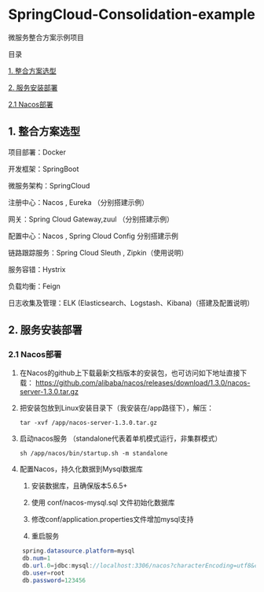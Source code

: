 #  SpringCloud-Consolidation-example
微服务整合方案示例项目

目录

[1. 整合方案选型](#1-整合方案选型)

[2. 服务安装部署](#2-服务安装部署)

[2.1  Nacos部署](#21--nacos部署)

## 1. 整合方案选型

项目部署：Docker

开发框架：SpringBoot

微服务架构：SpringCloud

注册中心：Nacos , Eureka （分别搭建示例）

网关：Spring Cloud Gateway,zuul （分别搭建示例）

配置中心：Nacos , Spring Cloud Config 分别搭建示例

链路跟踪服务：Spring Cloud Sleuth , Zipkin（使用说明）

服务容错：Hystrix 

负载均衡：Feign

日志收集及管理：ELK (Elasticsearch、Logstash、Kibana)（搭建及配置说明）

 
## 2. 服务安装部署

### 2.1  Nacos部署
1. 在Nacos的github上下载最新文档版本的安装包，也可访问如下地址直接下载：
https://github.com/alibaba/nacos/releases/download/1.3.0/nacos-server-1.3.0.tar.gz
2. 把安装包放到Linux安装目录下（我安装在/app路径下），解压：
    
    `tar -xvf /app/nacos-server-1.3.0.tar.gz`
3. 启动nacos服务 （standalone代表着单机模式运行，非集群模式）

    `sh /app/nacos/bin/startup.sh -m standalone`

4. 配置Nacos，持久化数据到Mysql数据库

    1. 安装数据库，且确保版本5.6.5+

    2. 使用 conf/nacos-mysql.sql 文件初始化数据库

    3. 修改conf/application.properties文件增加mysql支持

    4. 重启服务

```java
    spring.datasource.platform=mysql
    db.num=1
    db.url.0=jdbc:mysql://localhost:3306/nacos?characterEncoding=utf8&connectTimeout=1000&socketTimeout=3000&autoReconnect=true
    db.user=root
    db.password=123456
```
